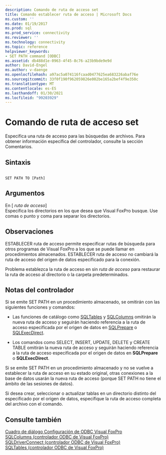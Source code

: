 ```yaml
---
description: Comando de ruta de acceso set
title: Comando establecer ruta de acceso | Microsoft Docs
ms.custom: ''
ms.date: 01/19/2017
ms.prod: sql
ms.prod_service: connectivity
ms.reviewer: ''
ms.technology: connectivity
ms.topic: reference
helpviewer_keywords:
- SET PATH command [ODBC]
ms.assetid: db488d1e-0963-4f45-8c76-a23b9bde9e9d
author: David-Engel
ms.author: v-daenge
ms.openlocfilehash: a97ac5a074116fcaad0477625ea683226abaf76e
ms.sourcegitcommit: 33f0f190f962059826e002be165a2bef4f9e350c
ms.translationtype: MT
ms.contentlocale: es-ES
ms.lasthandoff: 01/30/2021
ms.locfileid: "99203929"
---
```

# <a name="set-path-command"></a>Comando de ruta de acceso set
Especifica una ruta de acceso para las búsquedas de archivos. Para obtener información específica del controlador, consulte la sección Comentarios.  
  
## <a name="syntax"></a>Sintaxis  
  
```  
  
SET PATH TO [Path]  
```  
  
## <a name="arguments"></a>Argumentos  
 En [ *ruta de acceso*]  
 Especifica los directorios en los que desea que Visual FoxPro busque. Use comas o punto y coma para separar los directorios.  
  
## <a name="remarks"></a>Observaciones  
 ESTABLECER ruta de acceso permite especificar rutas de búsqueda para otros programas de Visual FoxPro a los que se puede llamar en procedimientos almacenados. ESTABLECER ruta de acceso no cambiará la ruta de acceso del origen de datos especificado para la conexión.  
  
 Problema establezca la ruta de acceso en sin *ruta de acceso* para restaurar la ruta de acceso al directorio o la carpeta predeterminados.  
  
## <a name="driver-remarks"></a>Notas del controlador  
 Si se emite SET PATH en un procedimiento almacenado, se omitirán con las siguientes funciones y comandos:  
  
-   Las funciones de catálogo como [SQLTables](../../odbc/microsoft/sqltables-visual-foxpro-odbc-driver.md) y [SQLColumns](../../odbc/microsoft/sqlcolumns-visual-foxpro-odbc-driver.md) omitirán la nueva ruta de acceso y seguirán haciendo referencia a la ruta de acceso especificada por el origen de datos en [SQLPrepare](../../odbc/microsoft/sqlprepare-visual-foxpro-odbc-driver.md) o [SQLExecDirect](../../odbc/microsoft/sqlexecdirect-visual-foxpro-odbc-driver.md).  
  
-   Los comandos como SELECT, INSERT, UPDATE, DELETE y CREATE TABLE omitirán la nueva ruta de acceso y seguirán haciendo referencia a la ruta de acceso especificada por el origen de datos en **SQLPrepare** o **SQLExecDirect**.  
  
 Si se emite SET PATH en un procedimiento almacenado y no se vuelve a establecer la ruta de acceso en su estado original, otras conexiones a la base de datos usarán la nueva ruta de acceso (porque SET PATH no tiene el ámbito de las sesiones de datos).  
  
 Si desea crear, seleccionar o actualizar tablas en un directorio distinto del especificado por el origen de datos, especifique la ruta de acceso completa del archivo con el comando.  
  
## <a name="see-also"></a>Consulte también  
 [Cuadro de diálogo Configuración de ODBC Visual FoxPro](../../odbc/microsoft/odbc-visual-foxpro-setup-dialog-box.md)   
 [SQLColumns (controlador ODBC de Visual FoxPro)](../../odbc/microsoft/sqlcolumns-visual-foxpro-odbc-driver.md)   
 [SQLDriverConnect (controlador ODBC de Visual FoxPro)](../../odbc/microsoft/sqldriverconnect-visual-foxpro-odbc-driver.md)   
 [SQLTables (controlador ODBC de Visual FoxPro)](../../odbc/microsoft/sqltables-visual-foxpro-odbc-driver.md)
